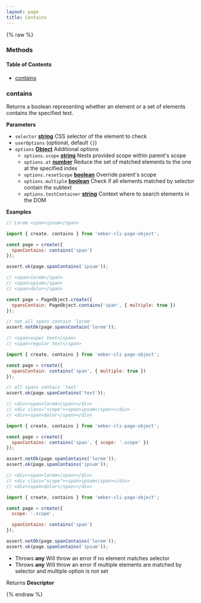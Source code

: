 ```yaml
---
layout: page
title: Contains
---
```


{% raw %}
### Methods


<!-- Generated by documentation.js. Update this documentation by updating the source code. -->

#### Table of Contents

-   [contains][1]

### contains

Returns a boolean representing whether an element or a set of elements contains the specified text.

**Parameters**

-   `selector` **[string][2]** CSS selector of the element to check
-   `userOptions`   (optional, default `{}`)
-   `options` **[Object][3]** Additional options
    -   `options.scope` **[string][2]** Nests provided scope within parent's scope
    -   `options.at` **[number][4]** Reduce the set of matched elements to the one at the specified index
    -   `options.resetScope` **[boolean][5]** Override parent's scope
    -   `options.multiple` **[boolean][5]** Check if all elements matched by selector contain the subtext
    -   `options.testContainer` **[string][2]** Context where to search elements in the DOM

**Examples**

```javascript
// Lorem <span>ipsum</span>

import { create, contains } from 'ember-cli-page-object';

const page = create({
  spanContains: contains('span')
});

assert.ok(page.spanContains('ipsum'));
```

```javascript
// <span>lorem</span>
// <span>ipsum</span>
// <span>dolor</span>

const page = PageObject.create({
  spansContain: PageObject.contains('span', { multiple: true })
});

// not all spans contain 'lorem'
assert.notOk(page.spansContain('lorem'));
```

```javascript
// <span>super text</span>
// <span>regular text</span>

import { create, contains } from 'ember-cli-page-object';

const page = create({
  spansContain: contains('span', { multiple: true })
});

// all spans contain 'text'
assert.ok(page.spanContains('text'));
```

```javascript
// <div><span>lorem</span></div>
// <div class="scope"><span>ipsum</span></div>
// <div><span>dolor</span></div>

import { create, contains } from 'ember-cli-page-object';

const page = create({
  spanContains: contains('span', { scope: '.scope' })
});

assert.notOk(page.spanContains('lorem'));
assert.ok(page.spanContains('ipsum'));
```

```javascript
// <div><span>lorem</span></div>
// <div class="scope"><span>ipsum</span></div>
// <div><span>dolor</span></div>

import { create, contains } from 'ember-cli-page-object';

const page = create({
  scope: '.scope',

  spanContains: contains('span')
});

assert.notOk(page.spanContains('lorem'));
assert.ok(page.spanContains('ipsum'));
```

-   Throws **any** Will throw an error if no element matches selector
-   Throws **any** Will throw an error if multiple elements are matched by selector and multiple option is not set

Returns **Descriptor** 

[1]: #contains

[2]: https://developer.mozilla.org/docs/Web/JavaScript/Reference/Global_Objects/String

[3]: https://developer.mozilla.org/docs/Web/JavaScript/Reference/Global_Objects/Object

[4]: https://developer.mozilla.org/docs/Web/JavaScript/Reference/Global_Objects/Number

[5]: https://developer.mozilla.org/docs/Web/JavaScript/Reference/Global_Objects/Boolean
{% endraw %}